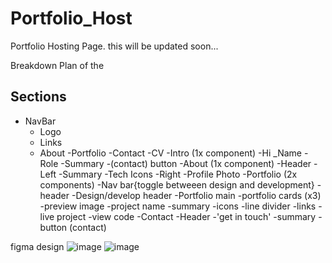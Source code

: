 # Portfolio_Host
Portfolio Hosting Page. this will be updated soon...


Breakdown Plan of the 

## Sections
- NavBar
    - Logo
    - Links
    - About
-Portfolio
  -Contact
   -CV
-Intro (1x component)
    -Hi
    _Name
    -Role
    -Summary
    -(contact) button
-About (1x component)
    -Header
    -Left
    -Summary
    -Tech Icons
    -Right
    -Profile Photo
-Portfolio (2x components)
    -Nav bar{toggle betweeen design and development}
    -header
    -Design/develop header
    -Portfolio main
    -portfolio cards (x3)
    -preview image
    -project name
    -summary
    -icons
    -line divider
    -links
    -live project
    -view code
-Contact
    -Header
    -'get in touch'
    -summary
    -button (contact)

figma design
![image](https://user-images.githubusercontent.com/90926637/178107778-77b2c747-6189-4e21-a688-5e08c2cd7ab2.png) ![image](https://user-images.githubusercontent.com/90926637/178107895-291da1c6-8bf3-41fb-b166-8d5710c0e776.png)


